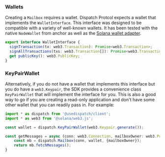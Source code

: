### Wallets

Creating a `Mailbox` requires a wallet. Dispatch Protcol expects a wallet that implements the `WalletInterface`. This interface was designed to be compatible with a variety of well-known wallets. It has been tested with the native `NodeWallet` from anchor as well as the [Solana wallet adapter](https://github.com/solana-labs/wallet-adapter).

```ts
export interface WalletInterface {
  signTransaction(tx: web3.Transaction): Promise<web3.Transaction>;
  signAllTransactions(txs: web3.Transaction[]): Promise<web3.Transaction[]>;
  get publicKey(): web3.PublicKey;
}
```

### KeyPairWallet

Alternatively, if you do not have a wallet that implements this interface but you do have a `web3.Keypair`, the SDK provides a convenience class `KeyPairWallet` that will implement the interface for you. This is also a good way to go if you are creating a read-only application and don't have some other wallet that you can readily pass in. For example:

```ts
import * as dispatch from '@usedispatch/client';
import * as web3 from '@solana/web3.js';

const wallet = dispatch.KeyPairWallet(web3.Keypair.generate());

const getMessages = async (conn: web3.Connection, mailboxOwner: web3.PublicKey) => {
    const mb = dispatch.Mailbox(conn, wallet, {mailboxOwner});
    return mb.fetchMessages();
}
```
